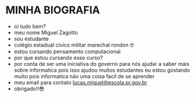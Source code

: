 # MINHA BIOGRAFIA
- oi tudo bem?
- meu nome Miguel Zagotto
- sou estudante
- colégio estadual civíco militar marechal rondon :nerd_face:	
- estou cursando pensamento computacional 
- por que estou cursando esse curso?
- por conta de ser uma iniciativa do governo para nós ajudar a saber mais sobre informatica pois isso ajudou muitos estudantes eu estou gostando muito pois
informatica não uma coisa facíl de se aprender
- meu email para contato lucas.miguel@escola.pr.gov.br
- obrigado!!:sunglasses:	
